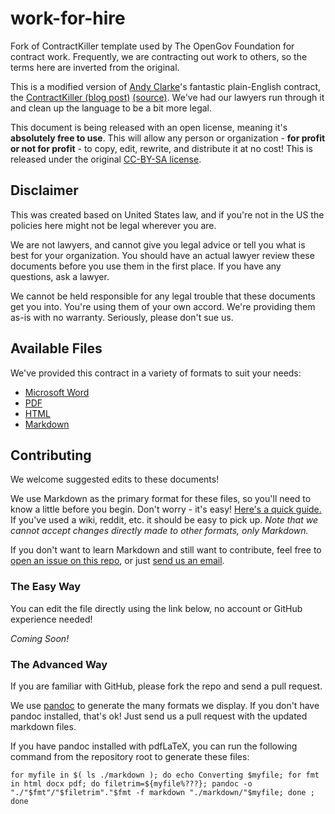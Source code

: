 # work-for-hire
Fork of ContractKiller template used by The OpenGov Foundation for contract work.  Frequently, we are contracting out work to others, so the terms here are inverted from the original.

This is a modified version of [Andy Clarke](http://stuffandnonsense.co.uk/)'s fantastic plain-English contract, the [ContractKiller (blog post)](http://stuffandnonsense.co.uk/projects/contract-killer/) [(source)](https://gist.github.com/malarkey/4031110).  We've had our lawyers run through it and clean up the language to be a bit more legal.

This document is being released with an open license, meaning it's **absolutely free to use**.  This will allow any person or organization - **for profit or not for profit** - to copy, edit, rewrite, and distribute it at no cost!  This is released under the original [CC-BY-SA license](./LICENSE).

## Disclaimer
This was created based on United States law, and if you're not in the US the policies here might not be legal wherever you are.

We are not lawyers, and cannot give you legal advice or tell you what is best for your organization.  You should have an actual lawyer review these documents before you use them in the first place.  If you have any questions, ask a lawyer.

We cannot be held responsible for any legal trouble that these documents get you into.  You're using them of your own accord.  We're providing them as-is with no warranty.  Seriously, please don't sue us.

## Available Files
We've provided this contract in a variety of formats to suit your needs:

* [Microsoft Word](https://rawgit.com/opengovfoundation/work-for-hire/master/docx/contract.docx)
* [PDF](https://rawgit.com/opengovfoundation/work-for-hire/master/pdf/contract.pdf)
* [HTML](https://rawgit.com/opengovfoundation/work-for-hire/master/html/contract.html)
* [Markdown](https://rawgit.com/opengovfoundation/work-for-hire/master/markdown/contract.md)

## Contributing

We welcome suggested edits to these documents!

We use Markdown as the primary format for these files, so you'll need to know a little before you begin. Don't worry - it's easy!  [Here's a quick guide.](https://guides.github.com/features/mastering-markdown/) If you've used a wiki, reddit, etc. it should be easy to pick up.  *Note that we _cannot_ accept changes directly made to other formats, only Markdown.*

If you don't want to learn Markdown and still want to contribute, feel free to [open an issue on this repo](./issues), or just [send us an email](mailto:sayhello@opengovfoundation.org).

### The Easy Way ###
You can edit the file directly using the link below, no account or GitHub experience needed!

*Coming Soon!*

### The Advanced Way ###
If you are familiar with GitHub, please fork the repo and send a pull request.

We use [pandoc](http://pandoc.org/) to generate the many formats we display.  If you don't have pandoc installed, that's ok!  Just send us a pull request with the updated markdown files.

If you have pandoc installed with pdfLaTeX, you can run the following command from the repository root to generate these files:

    for myfile in $( ls ./markdown ); do echo Converting $myfile; for fmt in html docx pdf; do filetrim=${myfile%???}; pandoc -o "./"$fmt"/"$filetrim"."$fmt -f markdown "./markdown/"$myfile; done ; done

